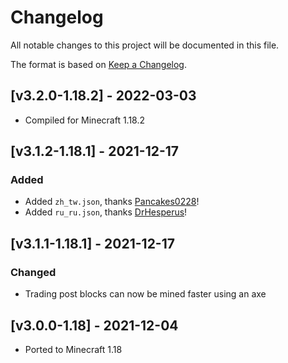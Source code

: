 # Changelog
All notable changes to this project will be documented in this file.

The format is based on [Keep a Changelog].

## [v3.2.0-1.18.2] - 2022-03-03
- Compiled for Minecraft 1.18.2

## [v3.1.2-1.18.1] - 2021-12-17
### Added
- Added `zh_tw.json`, thanks [Pancakes0228]!
- Added `ru_ru.json`, thanks [DrHesperus]!

## [v3.1.1-1.18.1] - 2021-12-17
### Changed
- Trading post blocks can now be mined faster using an axe

## [v3.0.0-1.18] - 2021-12-04
- Ported to Minecraft 1.18

[Keep a Changelog]: https://keepachangelog.com/en/1.0.0/
[Pancakes0228]: https://github.com/Pancakes0228
[DrHesperus]: https://github.com/DrHesperus